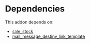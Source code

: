 # Dependencies

This addon depends on:

- [sale_stock](../../../../../oca-ocb-sale/odoo-bringout-oca-ocb-sale_stock)
- [mail_message_destiny_link_template](../../../../../oca-technical/odoo-bringout-oca-server-ux-mail_message_destiny_link_template)
